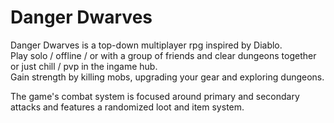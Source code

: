 # Danger Dwarves
Danger Dwarves is a top-down multiplayer rpg inspired by Diablo.  
Play solo / offline / or with a group of friends and clear dungeons together or just chill / pvp in the ingame hub.  
Gain strength by killing mobs, upgrading your gear and exploring dungeons. 

The game's combat system is focused around primary and secondary attacks and features a randomized loot and item system.
